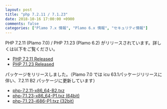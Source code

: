 ```yaml
---
layout: post
title: "php 7.2.11 / 7.1.23"
date: 2018-10-16 17:00:00 +0900
comments: false
categories: ["Plamo 7.x 情報", "Plamo 6.x 情報", "セキュリティ情報"]
---
```

PHP 7.2.11 (Plamo 7.0) / PHP 7.1.23 (Plamo 6.2) がリリースされています。詳しくは以下をご覧ください。

* [PHP 7.2.11 Released](http://php.net/ChangeLog-7.php#7.2.11)
* [PHP 7.1.23 Released](http://php.net/ChangeLog-7.php#7.1.23)

パッケージをリリースしました。（Plamo 7.0 では icu 63.1パッケージリリースに伴い、7.2.11 B2 パッケージに更新しています）

* [php-7.2.11-x86_64-B2.txz](ftp://plamo.linet.gr.jp/pub/Plamo-7.x/x86_64/plamo/08_daemons/php-7.2.11-x86_64-B2.txz)
* [php-7.1.23-x86_64-P1.txz (64bit)](ftp://plamo.linet.gr.jp/pub/Plamo-6.x/x86_64/plamo/05_ext/network2.txz/php-7.1.23-x86_64-P1.txz)
* [php-7.1.23-i686-P1.txz (32bit)](ftp://plamo.linet.gr.jp/pub/Plamo-6.x/x86/plamo/05_ext/network2.txz/php-7.1.23-i686-P1.txz)


